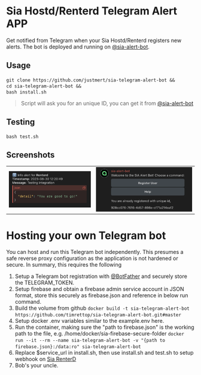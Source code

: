 # Sia Hostd/Renterd Telegram Alert APP

Get notified from Telegram when your Sia Hostd/Renterd registers new alerts. The bot is deployed and running on [@sia-alert-bot](https://t.me/@sia_alert_bot).

## Usage

```
git clone https://github.com/justmert/sia-telegram-alert-bot &&
cd sia-telegram-alert-bot &&
bash install.sh
```

> Script will ask you for an unique ID, you can get it from [@sia-alert-bot](https://t.me/@sia_alert_bot)

## Testing

```
bash test.sh
```

## Screenshots

|  |  |
| --- | --- |
| ![](./media/media1.png) | ![](./media/media2.png) |

# Hosting your own Telegram bot

You can host and run this Telegram bot independently. This presumes a safe reverse proxy configuration as the application is not hardened or secure. 
In summary, this requires the following
1. Setup a Telegram bot registration with [@BotFather](https://t.me/@BotFather) and securely store the TELEGRAM_TOKEN.
2. Setup firebase and obtain a firebase admin service account in JSON format, store this securely as firebase.json and reference in below run command. 
3. Build the volume from github ```docker build -t sia-telegram-alert-bot https://github.com/timrettop/sia-telegram-alert-bot.git#master```
4. Setup docker .env variables similar to the example.env here.
5. Run the container, making sure the "path to firebase.json" is the working path to the file, e.g. /home/docker/sia-firebase-secure-folder ```docker run --it --rm --name sia-telegram-alert-bot -v "{path to firebase.json}:/data:ro" sia-telegram-alert-bot```
7. Replace $service_url in install.sh, then use install.sh and test.sh to setup webhook on [Sia RenterD](https://sia.tech/rent)
8. Bob's your uncle.

